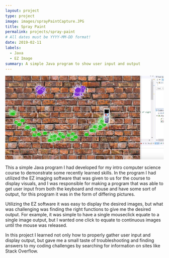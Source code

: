 ```yaml
---
layout: project
type: project
image: images/sprayPaintCapture.JPG
title: Spray Paint
permalink: projects/spray-paint
# All dates must be YYYY-MM-DD format!
date: 2019-02-11
labels:
  - Java
  - EZ Image
summary: A simple Java program to show user input and output
---
```


<img class="ui medium right floated rounded image" src="../images/sprayPaintCapture.JPG">

This a simple Java program I had developed for my intro computer science course to demonstrate some recently learned skills. In the program I had utilized the EZ imaging software that was given to us for the course to display visuals, and I was responsible for making a program that was able to get user input from both the keyboard and mouse and have some sort of output, for this program it was in the form of differing pictures.

Utilizing the EZ software it was easy to display the desired images, but what was challenging was finding the right functions to give me the desired output. For example, it was simple to have a single mouseclick equate to a single image output, but I wanted one click to equate to continuous images until the mouse was released.

In this project I learned not only how to properly gather user input and display output, but gave me a small taste of troubleshooting and finding answers to my coding challenges by searching for information on sites like Stack Overflow.
